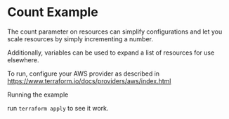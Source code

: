 # Count Example

The count parameter on resources can simplify configurations
and let you scale resources by simply incrementing a number.

Additionally, variables can be used to expand a list of resources
for use elsewhere.

To run, configure your AWS provider as described in https://www.terraform.io/docs/providers/aws/index.html

Running the example

run `terraform apply` to see it work.
